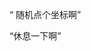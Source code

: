 <p class="MsoNormal"><span lang="EN-US">“ </span>随机点个坐标啊<span lang="EN-US">”</span></p><p class="MsoNormal"><span lang="EN-US">“</span>休息一下啊<span lang="EN-US">”</span></p><p class="MsoNormal"><span lang="EN-US">
<o:p> </o:p>
</span></p><p class="MsoNormal"><span lang="EN-US">
<o:p> </o:p>
</span></p>